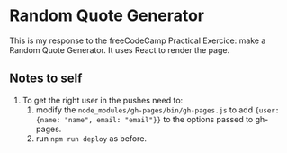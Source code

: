 # Random Quote Generator

This is my response to the freeCodeCamp Practical Exercice: make a Random Quote Generator. It uses React to render the page.

## Notes to self

1. To get the right user in the pushes need to:
    1. modify the ```node_modules/gh-pages/bin/gh-pages.js``` to add ```{user: {name: "name", email: "email"}}``` to the options passed to gh-pages.
    2. run ```npm run deploy``` as before.
